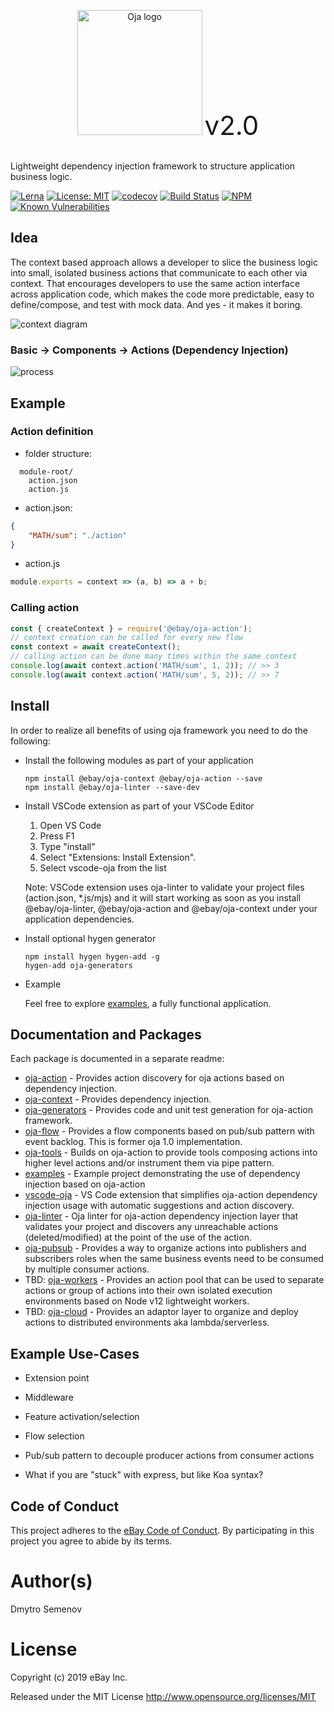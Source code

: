 <p align="center">
    <img src="https://raw.githubusercontent.com/eBay/oja/master/packages/vscode-oja/images/oja.png" alt="Oja logo" width="200" /> <span style="font-size: 3em;">v2.0</span><br /><br />
</p>

Lightweight dependency injection framework to structure application business logic.

[![Lerna](https://img.shields.io/badge/monorepo-lerna-531099.svg)](https://github.com/lerna/lerna)
[![License: MIT](https://img.shields.io/badge/License-MIT-yellow.svg)](./LICENSE)
[![codecov](https://codecov.io/gh/eBay/oja/branch/master/graph/badge.svg)](https://codecov.io/gh/eBay/oja)
[![Build Status](https://travis-ci.org/eBay/oja.svg?branch=master)](https://travis-ci.org/eBay/oja) [![NPM](https://img.shields.io/npm/v/oja.svg)](https://www.npmjs.com/package/oja)
[![Known Vulnerabilities](https://snyk.io/test/github/eBay/oja/badge.svg)](https://snyk.io/test/github/eBay/oja)

## Idea

The context based approach allows a developer to slice the business logic into small, isolated business actions that communicate to each other via context. That encourages developers to use the same action interface across application code, which makes the code more predictable, easy to define/compose, and test with mock data. And yes - it makes it boring.

![context diagram](https://raw.githubusercontent.com/eBay/oja/master/packages/oja-context/docs/images/context.png)

### Basic -> Components -> Actions (Dependency Injection)

![process](https://raw.githubusercontent.com/eBay/oja/master/packages/oja-context/docs/images/process2.gif)


## Example

### Action definition

* folder structure:

```
  module-root/
    action.json
    action.js
```

* action.json:

```JSON
{
    "MATH/sum": "./action"
}
```

* action.js

```js
module.exports = context => (a, b) => a + b;
```

### Calling action

```js
const { createContext } = require('@ebay/oja-action');
// context creation can be called for every new flow
const context = await createContext();
// calling action can be done many times within the same context
console.log(await context.action('MATH/sum', 1, 2)); // >> 3
console.log(await context.action('MATH/sum', 5, 2)); // >> 7
```

## Install

In order to realize all benefits of using oja framework you need to do the following:

* Install the following modules as part of your application

    ```
    npm install @ebay/oja-context @ebay/oja-action --save
    npm install @ebay/oja-linter --save-dev
    ```

* Install VSCode extension as part of your VSCode Editor


    1. Open VS Code
    2. Press F1
    3. Type "install"
    4. Select "Extensions: Install Extension".
    5. Select vscode-oja from the list

    Note: VSCode extension uses oja-linter to validate your project files (action.json, *.js/mjs) and it will start working as soon as you install @ebay/oja-linter, @ebay/oja-action and @ebay/oja-context under your application dependencies.
    

* Install optional hygen generator

    ```
    npm install hygen hygen-add -g
    hygen-add oja-generators
    ```

* Example

    Feel free to explore [examples](https://github.com/eBay/oja/blob/master/packages/examples/README.md), a fully functional application.

## Documentation and Packages

Each package is documented in a separate readme:

- [oja-action](https://github.com/eBay/oja/blob/master/packages/oja-action#readme) -
  Provides action discovery for oja actions based on dependency injection.
- [oja-context](https://github.com/eBay/oja/blob/master/packages/oja-context#readme) -
  Provides dependency injection.
- [oja-generators](https://github.com/eBay/oja/blob/master/packages/hygen-oja-generators#readme) -
  Provides code and unit test generation for oja-action framework.
- [oja-flow](https://github.com/eBay/oja/blob/master/packages/oja-flow#readme) -
  Provides a flow components based on pub/sub pattern with event backlog. This is former oja 1.0 implementation.
- [oja-tools](https://github.com/eBay/oja/blob/master/packages/oja-tools#readme) -
  Builds on oja-action to provide tools composing actions into higher level actions and/or instrument them via pipe pattern.
- [examples](https://github.com/eBay/oja/blob/master/packages/examples#readme) -
  Example project demonstrating the use of dependency injection based on oja-action
- [vscode-oja](https://github.com/eBay/oja/blob/master/packages/vscode-oja#readme) -
  VS Code extension that simplifies oja-action dependency injection usage with automatic suggestions and action discovery.
- [oja-linter](https://github.com/eBay/oja/blob/master/packages/oja-linter#readme) -
  Oja linter for oja-action dependency injection layer that validates your project and discovers any unreachable actions (deleted/modified) at the point of the use of the action.  
- [oja-pubsub](https://github.com/eBay/oja/blob/master/packages/oja-pubsub#readme) - Provides a way to organize actions into publishers and subscribers roles when the same business events need to be consumed by multiple consumer actions.
- TBD: [oja-workers](https://github.com/eBay/oja/blob/master/packages/oja-workers#readme) -
  Provides an action pool that can be used to separate actions or group of actions into their own isolated execution environments based on Node v12 lightweight workers.
- TBD: [oja-cloud](https://github.com/eBay/oja/blob/master/packages/oja-cloud#readme) -
  Provides an adaptor layer to organize and deploy actions to distributed environments aka lambda/serverless.

## Example Use-Cases

* Extension point

* Middleware

* Feature activation/selection

* Flow selection

* Pub/sub pattern to decouple producer actions from consumer actions

* What if you are "stuck" with express, but like Koa syntax?

## Code of Conduct

This project adheres to the [eBay Code of Conduct](./.github/CODE_OF_CONDUCT.md). By participating in this project you agree to abide by its terms.

# Author(s)
Dmytro Semenov

# License
Copyright (c) 2019 eBay Inc.

Released under the MIT License http://www.opensource.org/licenses/MIT
